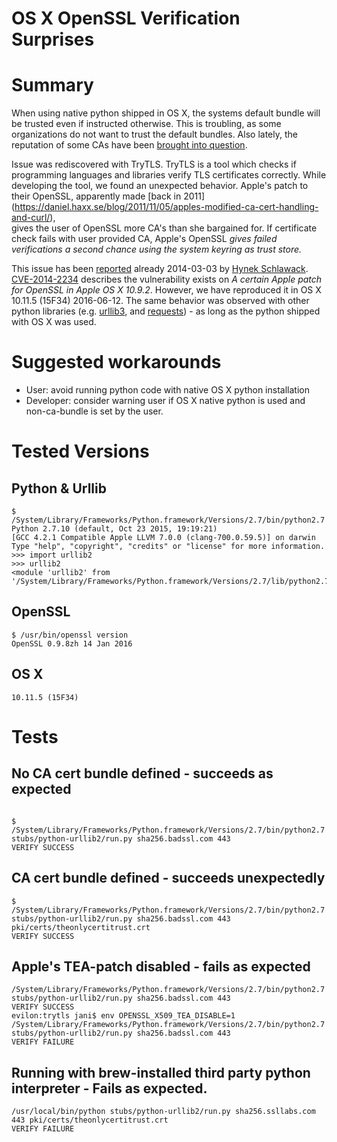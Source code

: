 # OS X OpenSSL Verification Surprises

# Summary
When using native python shipped in OS X, the systems default bundle will be
trusted even if instructed otherwise. This is troubling, as some organizations
do not want to trust the default bundles. Also lately, the reputation of some
CAs have been [brought into question](https://news.ycombinator.com/item?id=11781915).

Issue was rediscovered with TryTLS. TryTLS is a tool which checks if programming
languages and libraries verify TLS certificates correctly. While developing the
tool, we found an unexpected behavior. Apple's patch to their OpenSSL, apparently
made [back in 2011] (https://daniel.haxx.se/blog/2011/11/05/apples-modified-ca-cert-handling-and-curl/),  
gives the user of OpenSSL more CA's than she bargained for. If certificate check
fails with  user provided CA, Apple's OpenSSL *gives failed verifications a
second chance using the system keyring as trust store.*


This issue has been
[reported](https://hynek.me/articles/apple-openssl-verification-surprises/)
already 2014-03-03 by [Hynek Schlawack](https://hynek.me/).
[CVE-2014-2234](https://web.nvd.nist.gov/view/vuln/detail?vulnId=CVE-2014-2234)
describes the vulnerability exists on *A certain Apple patch for OpenSSL in
Apple OS X 10.9.2*. However, we have reproduced it in OS X 10.11.5 (15F34)
2016-06-12. The same behavior was observed with other python libraries
(e.g. [urllib3](https://pypi.python.org/pypi/urllib3), and
[requests](http://docs.python-requests.org/en/master/)) - as long as the
python shipped with OS X was used.

# Suggested workarounds
 * User: avoid running python code with native OS X python installation
 * Developer: consider warning user if OS X native python is used
    and non-ca-bundle is set by the user.

# Tested Versions

## Python & Urllib
```
$ /System/Library/Frameworks/Python.framework/Versions/2.7/bin/python2.7
Python 2.7.10 (default, Oct 23 2015, 19:19:21)
[GCC 4.2.1 Compatible Apple LLVM 7.0.0 (clang-700.0.59.5)] on darwin
Type "help", "copyright", "credits" or "license" for more information.
>>> import urllib2
>>> urllib2
<module 'urllib2' from '/System/Library/Frameworks/Python.framework/Versions/2.7/lib/python2.7/urllib2.pyc'>
```

## OpenSSL

```
$ /usr/bin/openssl version
OpenSSL 0.9.8zh 14 Jan 2016
```

## OS X
```
10.11.5 (15F34)
```

# Tests
## No CA cert bundle defined - succeeds as expected
```

$ /System/Library/Frameworks/Python.framework/Versions/2.7/bin/python2.7 stubs/python-urllib2/run.py sha256.badssl.com 443
VERIFY SUCCESS
```

## CA cert bundle defined - succeeds unexpectedly
```
$ /System/Library/Frameworks/Python.framework/Versions/2.7/bin/python2.7 stubs/python-urllib2/run.py sha256.badssl.com 443 pki/certs/theonlycertitrust.crt
VERIFY SUCCESS
```

## Apple's TEA-patch disabled - fails as expected

```
/System/Library/Frameworks/Python.framework/Versions/2.7/bin/python2.7 stubs/python-urllib2/run.py sha256.badssl.com 443
VERIFY SUCCESS
evilon:trytls jani$ env OPENSSL_X509_TEA_DISABLE=1 /System/Library/Frameworks/Python.framework/Versions/2.7/bin/python2.7 stubs/python-urllib2/run.py sha256.badssl.com 443
VERIFY FAILURE
```

## Running with brew-installed third party python interpreter - Fails as expected.

```
/usr/local/bin/python stubs/python-urllib2/run.py sha256.ssllabs.com 443 pki/certs/theonlycertitrust.crt
VERIFY FAILURE
```
